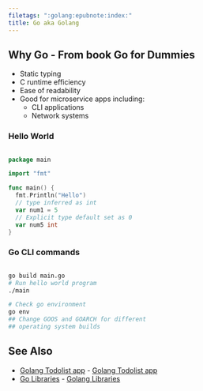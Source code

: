 ```yaml
---
filetags: ":golang:epubnote:index:"
title: Go aka Golang
---
```


## Why Go - From book Go for Dummies

- Static typing
- C runtime efficiency
- Ease of readability
- Good for microservice apps including:
  - CLI applications
  - Network systems

### Hello World

``` go

package main

import "fmt"

func main() {
  fmt.Println("Hello")
  // type inferred as int
  var num1 = 5
  // Explicit type default set as 0
  var num5 int
}

```

### Go CLI commands

``` bash

go build main.go
# Run hello world program
./main

# Check go environment
go env
## Change GOOS and GOARCH for different
## operating system builds

```

## See Also

- [Golang Todolist app](../005-1-tech-golang-learn-todolist-app) -
  [Golang Todolist app](id:52c0126f-6ec3-4923-a575-a3472ef38681)
- [Go Libraries](../005-1-tech-golang-libraries) - [Golang
  Libraries](id:bec30a9d-eaa6-4237-811b-2cb6ed503832)
